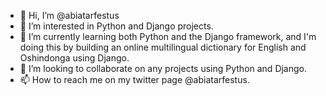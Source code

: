 - 👋 Hi, I’m @abiatarfestus
- 👀 I’m interested in Python and Django projects.
- 🌱 I’m currently learning both Python and the Django framework, and I'm doing this by building an online multilingual dictionary for English and Oshindonga using Django.
- 💞️ I’m looking to collaborate on any projects using Python and Django.
- 📫 How to reach me on my twitter page @abiatarfestus.

<!---
abiatarfestus/abiatarfestus is a ✨ special ✨ repository because its `README.md` (this file) appears on your GitHub profile.
You can click the Preview link to take a look at your changes.
--->
